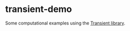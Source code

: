transient-demo
==============

Some computational examples using the [Transient library](https://github.com/transient-haskell/transient).

